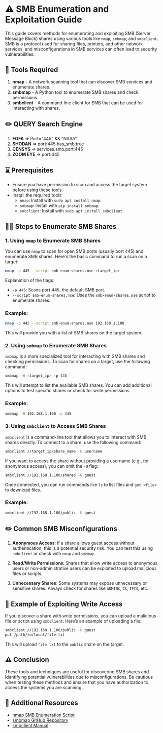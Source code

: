 
# ⚠️ SMB Enumeration and Exploitation Guide

This guide covers methods for enumerating and exploiting SMB (Server Message Block) shares using various tools like `nmap`, `smbmap`, and `smbclient`. SMB is a protocol used for sharing files, printers, and other network services, and misconfigurations in SMB services can often lead to security vulnerabilities.

## 🔨 Tools Required
1. **nmap** - A network scanning tool that can discover SMB services and enumerate shares.
2. **smbmap** - A Python tool to enumerate SMB shares and check permissions.
3. **smbclient** - A command-line client for SMB that can be used for interacting with shares.

## ✏️ QUERY Search Engine 
1. **FOFA** => Port="445" && "NASA"
2. **SHODAN** => port:445 has_smb:true
3. **CENSYS** => services.smb.port:445
4. **ZOOM EYE** => port:445

## ⌛ Prerequisites
- Ensure you have permission to scan and access the target system before using these tools.
- Install the required tools:
  - `nmap`: Install with `sudo apt install nmap`.
  - `smbmap`: Install with `pip install smbmap`.
  - `smbclient`: Install with `sudo apt install smbclient`.

## ✍🏻 Steps to Enumerate SMB Shares

### 1. Using `nmap` to Enumerate SMB Shares
You can use `nmap` to scan for open SMB ports (usually port 445) and enumerate SMB shares. Here's the basic command to run a scan on a target:

```bash
nmap -p 445 --script smb-enum-shares.nse <target_ip>
```

Explanation of the flags:
- `-p 445`: Scans port 445, the default SMB port.
- `--script smb-enum-shares.nse`: Uses the `smb-enum-shares.nse` script to enumerate shares.

### Example:
```bash
nmap -p 445 --script smb-enum-shares.nse 192.168.1.100
```

This will provide you with a list of SMB shares on the target system.

### 2. Using `smbmap` to Enumerate SMB Shares
`smbmap` is a more specialized tool for interacting with SMB shares and checking permissions. To scan for shares on a target, use the following command:

```bash
smbmap -H <target_ip> -p 445
```

This will attempt to list the available SMB shares. You can add additional options to test specific shares or check for write permissions.

### Example:
```bash
smbmap -H 192.168.1.100 -p 445
```

### 3. Using `smbclient` to Access SMB Shares
`smbclient` is a command-line tool that allows you to interact with SMB shares directly. To connect to a share, use the following command:

```bash
smbclient //target_ip/share_name -U username
```

If you want to access the share without providing a username (e.g., for anonymous access), you can omit the `-U` flag:

```bash
smbclient //192.168.1.100/shared -U guest
```

Once connected, you can run commands like `ls` to list files and `get <file>` to download files.

### Example:
```bash
smbclient //192.168.1.100/public -U guest
```

## ✏️ Common SMB Misconfigurations

1. **Anonymous Access**: If a share allows guest access without authentication, this is a potential security risk. You can test this using `smbclient` or check with `nmap` and `smbmap`.

2. **Read/Write Permissions**: Shares that allow write access to anonymous users or non-administrative users can be exploited to upload malicious files or scripts.

3. **Unnecessary Shares**: Some systems may expose unnecessary or sensitive shares. Always check for shares like `ADMIN$`, `C$`, `IPC$`, etc.

## 📝 Example of Exploiting Write Access
If you discover a share with write permissions, you can upload a malicious file or script using `smbclient`. Here’s an example of uploading a file:

```bash
smbclient //192.168.1.100/public -U guest
put /path/to/local/file.txt
```

This will upload `file.txt` to the `public` share on the target.

## ⚠️ Conclusion
These tools and techniques are useful for discovering SMB shares and identifying potential vulnerabilities due to misconfigurations. Be cautious when testing these methods and ensure that you have authorization to access the systems you are scanning.

## 🔔 Additional Resources
- [nmap SMB Enumeration Script](https://nmap.org/nsedoc/scripts/smb-enum-shares.html)
- [smbmap GitHub Repository](https://github.com/ShawnDEvans/smbmap)
- [smbclient Manual](https://linux.die.net/man/1/smbclient)

